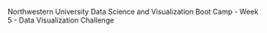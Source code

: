 Northwestern University Data Science and Visualization Boot Camp - Week 5 - Data Visualization Challenge
